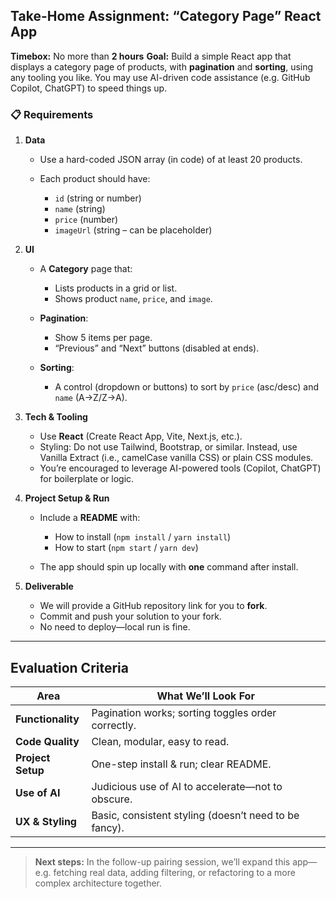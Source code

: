 ## Take-Home Assignment: “Category Page” React App

**Timebox:** No more than **2 hours**
**Goal:** Build a simple React app that displays a category page of products, with **pagination** and **sorting**, using any tooling you like. You may use AI-driven code assistance (e.g. GitHub Copilot, ChatGPT) to speed things up.

### 📋 Requirements

1. **Data**

   * Use a hard-coded JSON array (in code) of at least 20 products.
   * Each product should have:

     * `id` (string or number)
     * `name` (string)
     * `price` (number)
     * `imageUrl` (string – can be placeholder)

2. **UI**

   * A **Category** page that:

     * Lists products in a grid or list.
     * Shows product `name`, `price`, and `image`.
   * **Pagination**:

     * Show 5 items per page.
     * “Previous” and “Next” buttons (disabled at ends).
   * **Sorting**:

     * A control (dropdown or buttons) to sort by `price` (asc/desc) and `name` (A→Z/Z→A).

3. **Tech & Tooling**

   * Use **React** (Create React App, Vite, Next.js, etc.).
   * Styling: Do not use Tailwind, Bootstrap, or similar. Instead, use Vanilla Extract (i.e., camelCase vanilla CSS) or plain CSS modules.
   * You’re encouraged to leverage AI-powered tools (Copilot, ChatGPT) for boilerplate or logic.

4. **Project Setup & Run**

   * Include a **README** with:

     * How to install (`npm install` / `yarn install`)
     * How to start (`npm start` / `yarn dev`)
   * The app should spin up locally with **one** command after install.

5. **Deliverable**

   * We will provide a GitHub repository link for you to **fork**.
   * Commit and push your solution to your fork.
   * No need to deploy—local run is fine.

---

## Evaluation Criteria

| Area              | What We’ll Look For                                   |
| ----------------- | ----------------------------------------------------- |
| **Functionality** | Pagination works; sorting toggles order correctly.    |
| **Code Quality**  | Clean, modular, easy to read.                         |
| **Project Setup** | One-step install & run; clear README.                 |
| **Use of AI**     | Judicious use of AI to accelerate—not to obscure.     |
| **UX & Styling**  | Basic, consistent styling (doesn’t need to be fancy). |

---

> **Next steps:**
> In the follow-up pairing session, we’ll expand this app—e.g. fetching real data, adding filtering, or refactoring to a more complex architecture together.
